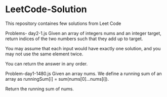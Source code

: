 # LeetCode-Solution
This repository containes few solutions from Leet Code

Problems-
day2-1.js
Given an array of integers nums and an integer target, return indices of the two numbers such that they add up to target.

You may assume that each input would have exactly one solution, and you may not use the same element twice.

You can return the answer in any order.

Problem-day1-1480.js
Given an array nums. We define a running sum of an array as runningSum[i] = sum(nums[0]…nums[i]).

Return the running sum of nums.

